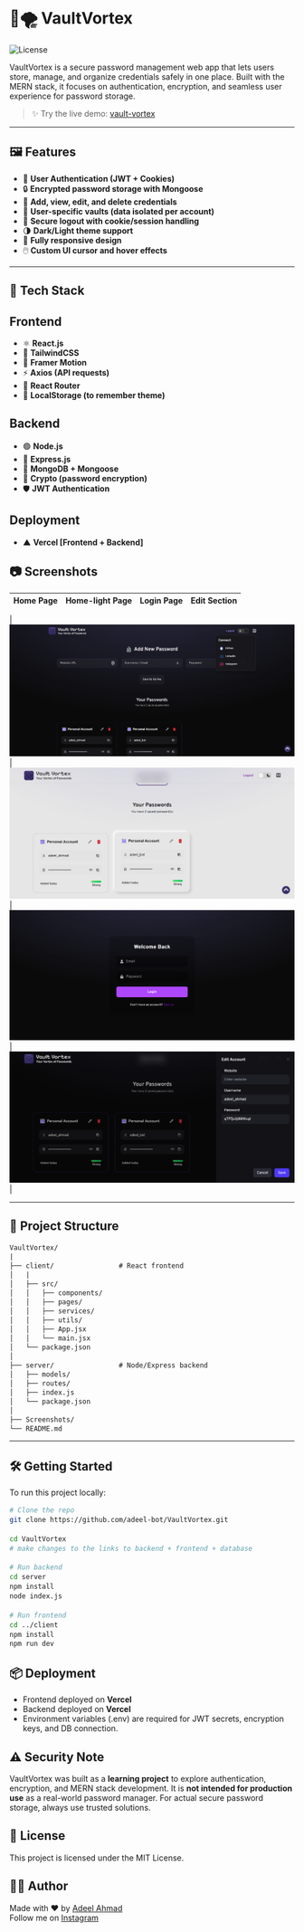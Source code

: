 # 🔐🌪️ VaultVortex

![License](https://img.shields.io/badge/License-MIT-blue.svg)

VaultVortex is a secure password management web app that lets users store, manage, and organize credentials safely in one place.
Built with the MERN stack, it focuses on authentication, encryption, and seamless user experience for password storage.


> ✨ Try the live demo: [vault-vortex](https://vault-vortex.vercel.app/login)

---

## 🖼️ Features

- 🔑 **User Authentication (JWT + Cookies)**
- 🔒 **Encrypted password storage with Mongoose** 
- 📝  **Add, view, edit, and delete credentials**
- 👤  **User-specific vaults (data isolated per account)**
- 🚪  **Secure logout with cookie/session handling**
- 🌗  **Dark/Light theme support**
- 📱 **Fully responsive design**
- 🖱️ **Custom UI cursor and hover effects**

---

## 🚀 Tech Stack
## Frontend
- ⚛️ **React.js**
- 🎨 **TailwindCSS**
- 💫 **Framer Motion**
- ⚡ **Axios (API requests)**
- 🧭 **React Router**
- 💾 **LocalStorage (to remember theme)**

## Backend
- 🟢 **Node.js**
- 🚂 **Express.js**
- 🍃 **MongoDB + Mongoose**
- 🔐 **Crypto (password encryption)**
- 🛡️ **JWT Authentication**

## Deployment
- ▲ **Vercel [Frontend + Backend]**



## 📷 Screenshots

| Home Page | Home-light Page | Login Page | Edit Section |
|-----------|-----------------|-----------|-----------------|

| ![Home](./Screenshots/main-dark.png) | ![Cards-light-theme](./Screenshots/main-light.png) | ![Login](./Screenshots/login.png) | ![Edit](./Screenshots/edit-section.png) |

---

## 📂 Project Structure

```
VaultVortex/
|
├── client/                # React frontend
│   |
│   ├── src/
│   │   ├── components/
│   │   ├── pages/
│   │   ├── services/
│   │   ├── utils/
│   │   ├── App.jsx
│   │   └── main.jsx
│   └── package.json
│   
├── server/                # Node/Express backend
│   ├── models/
│   ├── routes/
│   ├── index.js
│   └── package.json
│   
├── Screenshots/     
└── README.md

```

---

## 🛠️ Getting Started

To run this project locally:

```bash
# Clone the repo
git clone https://github.com/adeel-bot/VaultVortex.git

cd VaultVortex
# make changes to the links to backend + frontend + database

# Run backend
cd server
npm install
node index.js

# Run frontend
cd ../client
npm install
npm run dev


```

## 📦 Deployment
- Frontend deployed on **Vercel**
- Backend deployed on **Vercel**
- Environment variables (.env) are required for JWT secrets, encryption keys, and DB connection.



## ⚠️ Security Note
VaultVortex was built as a **learning project** to explore authentication, encryption, and MERN stack development.
It is **not intended for production use** as a real-world password manager. For actual secure password storage, always use trusted solutions.

## 📜 License
This project is licensed under the MIT License.

## 🙋‍♂️ Author
Made with ❤️ by [Adeel Ahmad](https://www.linkedin.com/in/adeel-bot)  
Follow me on [Instagram](https://www.instagram.com/adeel_bot)
